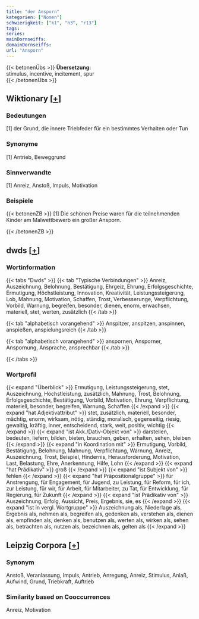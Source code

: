 ```yaml
---
title: "der Ansporn"
kategorien: ["Nomen"]
schwierigkeit: ["k1", "h3", "r13"]
tags:
series:
mainDornseiffs:
domainDornseiffs:
url: "Ansporn"
---
```


{{< betonenÜbs >}}
**Übersetzung:**  
stimulus, incentive, incitement, spur  
{{< /betonenÜbs >}}

## Wiktionary [[+](https://de.wiktionary.org/wiki/Ansporn)]

### Bedeutungen
[1] der Grund, die innere Triebfeder für ein bestimmtes Verhalten oder Tun  

### Synonyme
[1] Antrieb, Beweggrund  

### Sinnverwandte
[1] Anreiz, Anstoß, Impuls, Motivation  

### Beispiele
{{< betonenZB >}}
[1] Die schönen Preise waren für die teilnehmenden Kinder am Malwettbewerb ein großer Ansporn.  

{{< /betonenZB >}}


## dwds [[+](https://www.dwds.de/wb/Ansporn)]

### Wortinformation
{{< tabs "Dwds" >}}
{{< tab "Typische Verbindungen" >}}
Anreiz, Auszeichnung, Belohnung, Bestätigung, Ehrgeiz, Ehrung, Erfolgsgeschichte, Ermutigung, Höchstleistung, Innovation, Kreativität, Leistungssteigerung, Lob, Mahnung, Motivation, Schaffen, Trost, Verbesserunge, Verpflichtung, Vorbild, Warnung, begreifen, besonder, dienen, enorm, erwachsen, materiell, stet, werten, zusätzlich
{{< /tab >}}

{{< tab "alphabetisch vorangehend" >}}
Anspitzer, anspitzen, anspinnen, anspießen, anspielungsreich
{{< /tab >}}

{{< tab "alphabetisch vorangehend" >}}
anspornen, Ansporner, Anspornung, Ansprache, ansprechbar
{{< /tab >}}

{{< /tabs >}}

### Wortprofil
{{< expand "Überblick" >}} Ermutigung, Leistungssteigerung, stet, Auszeichnung, Höchstleistung, zusätzlich, Mahnung, Trost, Belohnung, Erfolgsgeschichte, Bestätigung, Vorbild, Motivation, Ehrung, Verpflichtung, materiell, besonder, begreifen, Warnung, Schaffen {{< /expand >}}
{{< expand "hat Adjektivattribut" >}} stet, zusätzlich, materiell, besonder, mächtig, enorm, wirksam, nötig, ständig, moralisch, gegenseitig, riesig, gewaltig, kräftig, inner, entscheidend, stark, weit, positiv, wichtig {{< /expand >}}
{{< expand "ist Akk./Dativ-Objekt von" >}} darstellen, bedeuten, liefern, bilden, bieten, brauchen, geben, erhalten, sehen, bleiben {{< /expand >}}
{{< expand "in Koordination mit" >}} Ermutigung, Vorbild, Bestätigung, Belohnung, Mahnung, Verpflichtung, Warnung, Anreiz, Auszeichnung, Trost, Beispiel, Hindernis, Herausforderung, Motivation, Last, Belastung, Ehre, Anerkennung, Hilfe, Lohn {{< /expand >}}
{{< expand "hat Prädikativ" >}} groß {{< /expand >}}
{{< expand "ist Subjekt von" >}} fehlen {{< /expand >}}
{{< expand "hat Präpositionalgruppe" >}} für Anstrengung, für Engagement, für Jugend, zu Leistung, für Reform, für ich, zur Leistung, für wir, für Arbeit, für Mitarbeiter, zu Tat, für Entwicklung, für Regierung, für Zukunft {{< /expand >}}
{{< expand "ist Prädikativ von" >}} Auszeichnung, Erfolg, Aussicht, Preis, Ergebnis, sie, es {{< /expand >}}
{{< expand "ist in vergl. Wortgruppe" >}} Auszeichnung als, Niederlage als, Ergebnis als, nehmen als, begreifen als, gedenken als, verstehen als, dienen als, empfinden als, denken als, benutzen als, werten als, wirken als, sehen als, betrachten als, nutzen als, bezeichnen als, gelten als {{< /expand >}}

## Leipzig Corpora [[+](https://corpora.uni-leipzig.de/en/res?word=Ansporn&corpusId=deu_newscrawl-public_2018)]


### Synonym
Anstoß, Veranlassung, Impuls, Antrieb, Anregung, Anreiz, Stimulus, Anlaß, Aufwind, Grund, Triebkraft, Auftrieb


### Similarity based on Cooccurrences
Anreiz, Motivation

